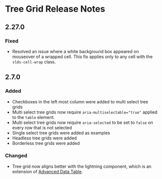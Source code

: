 <!-- Release notes authoring guidelines: http://keepachangelog.com/ -->

# Tree Grid Release Notes

<!-- ## [Unreleased] -->
## 2.27.0

### Fixed

- Resolved an issue where a white background box appeared on mouseover of a wrapped cell. This fix applies only to any cell with the `slds-cell-wrap` class.


## 2.7.0

### Added

- Checkboxes in the left most column were added to multi select tree grids
- Multi select tree grids now require `aria-multiselectable="true"` applied to the `table` element.
- Multi select tree grids now require `aria-selected` to be set to `false` on every row that is not selected
- Single select tree grids were added as examples
- Headless tree grids were added
- Borderless tree grids were added

### Changed

- Tree grid now aligns better with the lightning component, which is an extension of [Advanced Data Table](https://www.lightningdesignsystem.com/components/data-tables/?modifiers=.slds-table_bordered&variant=advanced).
